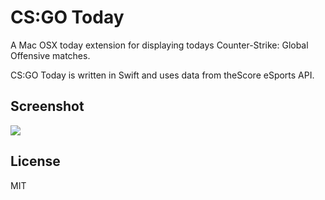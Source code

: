 CS:GO Today
==========

A Mac OSX today extension for displaying todays Counter-Strike: Global Offensive matches.

CS:GO Today is written in Swift and uses data from theScore eSports API.

## Screenshot

![](https://raw.githubusercontent.com/casperstorm/casperstorm.github.io/master/csgo-today/csgo.png)

## License

MIT
